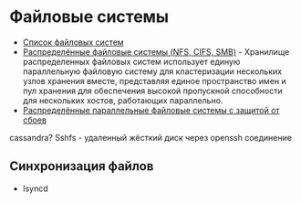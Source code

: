 # Файловые системы

- [Список файловых систем](https://ru.wikipedia.org/wiki/%D0%A1%D0%BF%D0%B8%D1%81%D0%BE%D0%BA_%D1%84%D0%B0%D0%B9%D0%BB%D0%BE%D0%B2%D1%8B%D1%85_%D1%81%D0%B8%D1%81%D1%82%D0%B5%D0%BC)
- [Распределённые файловые системы (NFS, CIFS, SMB)](dfs.md) - Хранилище распределенных файловых систем использует единую параллельную файловую систему для кластеризации нескольких узлов хранения вместе, представляя единое пространство имен и пул хранения для обеспечения высокой пропускной способности для нескольких хостов, работающих параллельно.
- [Распределённые параллельные файловые системы с защитой от сбоев](dpfs.md)

cassandra?
Sshfs - удаленный жёсткий диск через openssh соединение

## Синхронизация файлов

- lsyncd
